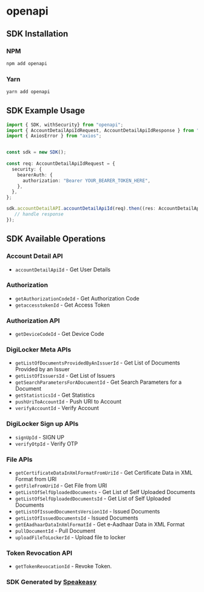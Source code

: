 # openapi

<!-- Start SDK Installation -->
## SDK Installation

### NPM

```bash
npm add openapi
```

### Yarn

```bash
yarn add openapi
```
<!-- End SDK Installation -->

## SDK Example Usage
<!-- Start SDK Example Usage -->
```typescript
import { SDK, withSecurity} from "openapi";
import { AccountDetailApiIdRequest, AccountDetailApiIdResponse } from "openapi/src/sdk/models/operations";
import { AxiosError } from "axios";


const sdk = new SDK();
    
const req: AccountDetailApiIdRequest = {
  security: {
    bearerAuth: {
      authorization: "Bearer YOUR_BEARER_TOKEN_HERE",
    },
  },
};

sdk.accountDetailAPI.accountDetailApiId(req).then((res: AccountDetailApiIdResponse | AxiosError) => {
   // handle response
});
```
<!-- End SDK Example Usage -->

<!-- Start SDK Available Operations -->
## SDK Available Operations

### Account Detail API

* `accountDetailApiId` - Get User Details

### Authorization

* `getAuthorizationCodeId` - Get Authorization Code
* `getaccesstokenId` - Get Access Token

### Authorization API

* `getDeviceCodeId` - Get Device Code

### DigiLocker Meta APIs

* `getListOfDocumentsProvidedByAnIssuerId` - Get List of Documents Provided by an Issuer
* `getListOfIssuersId` - Get List of Issuers
* `getSearchParametersForADocumentId` - Get Search Parameters for a Document
* `getStatisticsId` - Get Statistics
* `pushUriToAccountId` - Push URI to Account
* `verifyAccountId` - Verify Account

### DigiLocker Sign up APIs

* `signUpId` - SIGN UP
* `verifyOtpId` - Verify OTP

### File APIs

* `getCertificateDataInXmlFormatFromUriId` - Get Certificate Data in XML Format from URI
* `getFileFromUriId` - Get File from URI
* `getListOfSelfUploadedDocuments` - Get List of Self Uploaded Documents
* `getListOfSelfUploadedDocumentsId` - Get List of Self Uploaded Documents
* `getListOfIssuedDocumentsVersion1Id` - Issued Documents
* `getListOfIssuedDocumentsId` - Issued Documents
* `getEAadhaarDataInXmlFormatId` - Get e-Aadhaar Data in XML Format
* `pullDocumentId` - Pull Document
* `uploadFileToLockerId` - Upload file to locker

### Token Revocation API

* `getTokenRevocationId` - Revoke Token.

<!-- End SDK Available Operations -->

### SDK Generated by [Speakeasy](https://docs.speakeasyapi.dev/docs/using-speakeasy/client-sdks)

